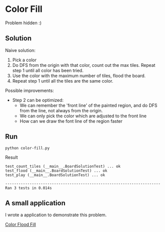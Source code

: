 # Color Fill

Problem hidden :)

## Solution
Naive solution:

1. Pick a color
2. Do DFS from the origin with that color, count out the max tiles. Repeat step 1 until all color has been tried.
3. Use the color with the maximum number of tiles, flood the board.
4. Repeat step 1 until all the tiles are the same color.

Possible improvements:

- Step 2 can be optimized: 
  - We can remember the 'front line' of the painted region, and do DFS from the line, not always from the origin. 
  - We can only pick the color which are adjusted to the front line
  - How can we draw the font line of the region faster

## Run 

```shell
python color-fill.py
```

Result
```
test_count_tiles (__main__.BoardSolutionTest) ... ok
test_flood (__main__.BoardSolutionTest) ... ok
test_play (__main__.BoardSolutionTest) ... ok

----------------------------------------------------------------------
Ran 3 tests in 0.014s
```

## A small application

I wrote a application to demonstrate this problem.

[Color Flood Fill](http://alfmunny.com/algorithm-challenges/color-fill/)


